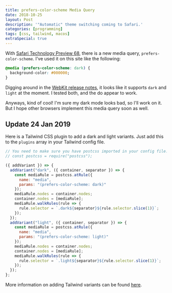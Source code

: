 ```yaml
---
title: prefers-color-scheme Media Query
date: 2018-10-25
layout: Post
description: '"Automatic" theme switching coming to Safari.'
categories: [programming]
tags: [css, tailwind, macos]
extraSpecial: true
---
```


With [Safari Technology Preview 68](https://developer.apple.com/safari/technology-preview/), there is a new media query, `prefers-color-scheme`. I've used it on this site like the following:

```css
@media (prefers-color-scheme: dark) {
  background-color: #000000;
}
```

Digging around in the [WebKit release notes](https://webkit.org/blog/8475/release-notes-for-safari-technology-preview-68/), it looks like it supports `dark` and `light` at the moment. I tested both, and the do appear to work.

Anyways, kind of cool! I'm sure my dark mode looks bad, so I'll work on it. But I hope other browsers implement this media query soon as well.

## Update 24 Jan 2019

Here is a Tailwind CSS plugin to add a dark and light variants. Just add this to the `plugins` array in your Tailwind config file.

```js
// You need to make sure you have postcss imported in your config file:
// const postcss = require("postcss");

({ addVariant }) => {
  addVariant("dark", ({ container, separator }) => {
    const mediaRule = postcss.atRule({
      name: "media",
      params: "(prefers-color-scheme: dark)"
    });
    mediaRule.nodes = container.nodes;
    container.nodes = [mediaRule];
    mediaRule.walkRules(rule => {
      rule.selector = `.dark${separator}${rule.selector.slice(1)}`;
    });
  });
  addVariant("light", ({ container, separator }) => {
    const mediaRule = postcss.atRule({
      name: "media",
      params: "(prefers-color-scheme: light)"
    });
    mediaRule.nodes = container.nodes;
    container.nodes = [mediaRule];
    mediaRule.walkRules(rule => {
      rule.selector = `.light${separator}${rule.selector.slice(1)}`;
    });
  });
};
```

More information on adding Tailwind variants can be found [here](https://tailwindcss.com/docs/plugins/#adding-variants).
